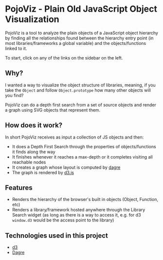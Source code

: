 PojoViz - Plain Old JavaScript Object Visualization
=======

PojoViz is a tool to analyze the plain objects of a JavaScript object hierarchy by finding all the relationships found between the hierarchy entry point (in most libraries/frameworks a global variable) and the objects/functions linked to it.

To start, click on any of the links on the sidebar on the left.

## Why?

I wanted a way to visualize the object structure of libraries, meaning, if you take the `Object` and follow `Object.prototype` how
many other objects will you find?

PojoViz can do a depth first search from a set of source objects and render a graph using SVG objects that represent them.

## How does it work?

In short PojoViz receives as input a collection of JS objects and then:

- It does a Depth First Search through the properties of objects/functions it finds along the way
- It finishes whenever it reaches a max-depth or it completes visiting all reachable nodes
- It creates a graph whose layout is computed by [dagre](https://github.com/cpettitt/dagre)
- The graph is rendered by [d3.js](http://d3js.org/)

## Features

- Renders the hierarchy of the browser's built in objects (Object, Function, etc)
- Renders a library/framework hosted anywhere through the Library Search widget (as long as there is a way to access it, e.g. for d3 `window.d3` would be the access point to the library)

## Technologies used in this project

- [d3](http://d3js.org/)
- [Dagre](https://github.com/cpettitt/dagre)
